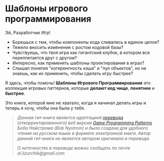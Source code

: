 # Шаблоны игрового программирования



Эй, Разработчик Игр!

* Борешься с тем, чтобы компоненты кода сливались в единое целое?
* Тяжело вносить изменения с ростом кодовой базы?
* Чувствуешь, что твоя игра как гигантский клубок, в котором все переплетается друг с другом?
* Интересно, как применять шаблоны проектирования в играх?
* Слышал понятия "когерентность кэша" и "пул объектов", но не знаешь, как их применить, чтобы сделать игру быстрее?

Я здесь, чтобы помочь! **Шаблоны Игрового Программирования** это коллекция игровых паттернов, которые **делают код чище**, **понятнее** и **быстрее**.

Это книга, которой мне не хватало, когда я начинал делать игры и теперь я хочу, чтобы она была у тебя.

> _Данная гит-книга является адаптацией _[_перевода_](http://live13.livejournal.com/462582.html)_ \(откорректированного\) веб версии _[_Game Programming Patterns_](http://gameprogrammingpatterns.com/contents.html)_ Боба Найстрома \(Bob Nystrom\) и была создана для удобного чтения на русском языке в формате электронной книги. Автор данной гит-книги не является автором оригинала и перевода._
>
> _О неточностях в переводе можно сообщать по почте al.lizurchik@gmail.com_



